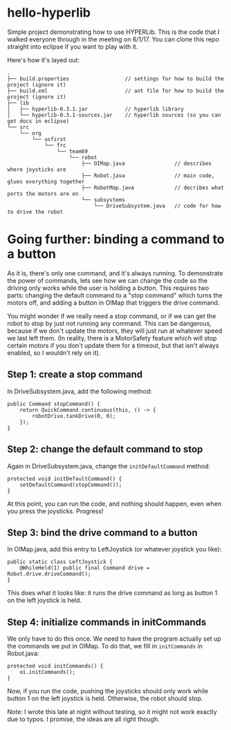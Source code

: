 # hello-hyperlib
Simple project demonstrating how to use HYPERLib.  This is the code that I walked everyone through in the meeting on 6/1/17.  You can clone this repo straight into eclipse if you want to play with it.

Here's how it's layed out:
```
.
├── build.properties                  // settings for how to build the project (ignore it)
├── build.xml                         // ant file for how to build the project (ignore it)
├── lib
│   ├── hyperlib-0.3.1.jar            // hyperlib library
│   └── hyperlib-0.3.1-sources.jar    // hyperlib sources (so you can get docs in eclipse)
└── src
    └── org
        └── usfirst
            └── frc
                └── team69
                    └── robot
                        ├── OIMap.java                // describes where joysticks are 
                        ├── Robot.java                // main code, glues everything together
                        ├── RobotMap.java             // decribes what ports the motors are on
                        └── subsystems
                            └── DriveSubsystem.java   // code for how to drive the robot
```
# Going further: binding a command to a button
As it is, there's only one command, and it's always running.  To demonstrate the power of commands, lets see how we can change the code so the driving only works while the user is holding a button.  This requires two parts: changing the default command to a "stop command" which turns the motors off, and adding a button in OIMap that triggers the drive command.

You might wonder if we really need a stop command, or if we can get the robot to stop by just not running any command.  This can be dangerous, because if we don't update the motors, they will just run at whatever speed we last left them.  (In reality, there is a MotorSafety feature which will stop certain motors if you don't update them for a timeout, but that isn't always enabled, so I wouldn't rely on it).

## Step 1: create a stop command
In DriveSubsystem.java, add the following method:
```
public Command stopCommand() {
    return QuickCommand.continuous(this, () -> {
        robotDrive.tankDrive(0, 0);
    });
}
```

## Step 2: change the default command to stop
Again in DriveSubsystem.java, change the `initDefaultCommand` method:
```
protected void initDefaultCommand() {
    setDefaultCommand(stopCommand());
}
```
At this point, you can run the code, and nothing should happen, even when you press the joysticks.  Progress!

## Step 3: bind the drive command to a button
In OIMap.java, add this entry to LeftJoystick (or whatever joystick you like):
```
public static class LeftJoystick {
    @WhileHeld(1) public final Command drive = Robot.drive.driveCommand();
}
```
This does what it looks like: it runs the drive command as long as button 1 on the left joystick is held.

## Step 4: initialize commands in initCommands
We only have to do this once.  We need to have the program actually set up the commands we put in OIMap.  To do that, we fill in `initCommands` in Robot.java:
```
protected void initCommands() {
    oi.initCommands();
}
```

Now, if you run the code, pushing the joysticks should only work while button 1 on the left joystick is held.  Otherwise, the robot should stop.

Note: I wrote this late at night without testing, so it might not work exactly due to typos.  I promise, the ideas are all right though.
